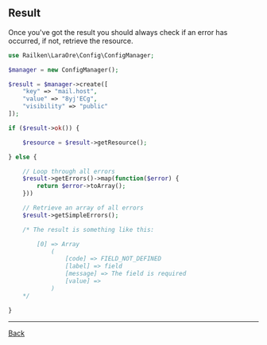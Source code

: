 ## Result

Once you've got the result you should always check if an error has occurred, if not, retrieve the resource.

```php
use Railken\LaraOre\Config\ConfigManager;

$manager = new ConfigManager();

$result = $manager->create([
    "key" => "mail.host",
    "value" => "8yj'ECg",
    "visibility" => "public"
]);

if ($result->ok()) {

    $resource = $result->getResource();

} else {

    // Loop through all errors
    $result->getErrors()->map(function($error) {
        return $error->toArray();
    }))

    // Retrieve an array of all errors
    $result->getSimpleErrors();

    /* The result is something like this:

        [0] => Array
            (
                [code] => FIELD_NOT_DEFINED
                [label] => field
                [message] => The field is required
                [value] =>
            )
    */

}
```

---
[Back](index.md)